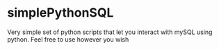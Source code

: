 # simplePythonSQL
Very simple set of python scripts that let you interact with mySQL using python.
Feel free to use however you wish
